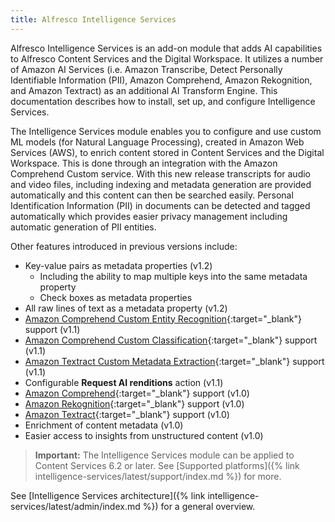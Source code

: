 ```yaml
---
title: Alfresco Intelligence Services
---
```


Alfresco Intelligence Services is an add-on module that adds AI capabilities to Alfresco Content Services and the Digital Workspace. It utilizes a number of Amazon AI Services (i.e. Amazon Transcribe, Detect Personally Identifiable Information (PII), Amazon Comprehend, Amazon Rekognition, and Amazon Textract) as an additional AI Transform Engine. This documentation describes how to install, set up, and configure Intelligence Services.

The Intelligence Services module enables you to configure and use custom ML models (for Natural Language Processing), created in Amazon Web Services (AWS), to enrich content stored in Content Services and the Digital Workspace. This is done through an integration with the Amazon Comprehend Custom service. With this new release transcripts for audio and video files, including indexing and metadata generation are provided automatically and this content can then be searched easily. Personal Identification Information (PII) in documents can be detected and tagged automatically which provides easier privacy management including automatic generation of PII entities.

Other features introduced in previous versions include:

* Key-value pairs as metadata properties (v1.2)
  * Including the ability to map multiple keys into the same metadata property
  * Check boxes as metadata properties
* All raw lines of text as a metadata property (v1.2)
* [Amazon Comprehend Custom Entity Recognition](https://docs.aws.amazon.com/comprehend/latest/dg/custom-entity-recognition.html){:target="_blank"} support (v1.1)
* [Amazon Comprehend Custom Classification](https://docs.aws.amazon.com/comprehend/latest/dg/how-document-classification.html){:target="_blank"} support (v1.1)
* [Amazon Textract Custom Metadata Extraction](https://docs.aws.amazon.com/textract/latest/dg/how-it-works-analyzing.html){:target="_blank"} support (v1.1)
* Configurable **Request AI renditions** action (v1.1)
* [Amazon Comprehend](https://aws.amazon.com/comprehend/faqs/){:target="_blank"} support (v1.0)
* [Amazon Rekognition](https://aws.amazon.com/rekognition/faqs/){:target="_blank"} support (v1.0)
* [Amazon Textract](https://aws.amazon.com/textract/faqs/){:target="_blank"} support (v1.0)
* Enrichment of content metadata (v1.0)
* Easier access to insights from unstructured content (v1.0)

> **Important:** The Intelligence Services module can be applied to Content Services 6.2 or later. See [Supported platforms]({% link intelligence-services/latest/support/index.md %}) for more.

See [Intelligence Services architecture]({% link intelligence-services/latest/admin/index.md %}) for a general overview.

